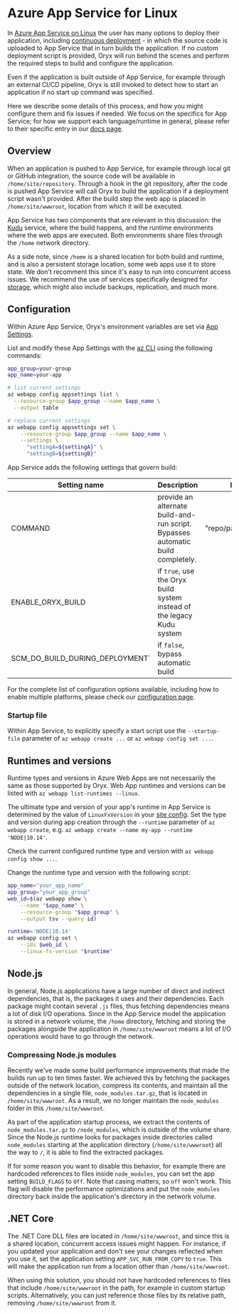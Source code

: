 # Azure App Service for Linux

In [Azure App Service on Linux][] the user has many options to deploy their application, including 
[continuous deployment][] - in which the source code is uploaded to App Service that in turn builds
the application. If no custom deployment script is provided, Oryx will run behind the scenes and perform
the required steps to build and configure the application. 

Even if the application is built outside of App Service, for example through an external CI/CD pipeline,
Oryx is still invoked to detect how to start an application if no start up command was specified.

Here we describe some details of this process, and how you might configure them and fix issues
if needed. We focus on the specifics for App Service; for how we support each language/runtime in
general, please refer to their specific entry in our [docs page](../README.md).

[Azure App Service on Linux]: https://docs.microsoft.com/en-us/azure/app-service/containers/app-service-linux-intro
[continuous deployment]: https://docs.microsoft.com/en-us/azure/app-service/deploy-continuous-deployment?toc=%2fazure%2fapp-service%2fcontainers%2ftoc.json

## Overview

When an application is pushed to App Service, for example through local git or GitHub integration, the
source code will be available in `/home/site/repository`. Through a hook in the git repository,
after the code is pushed App Service will call Oryx to build the application if a deployment
script wasn't provided. After the build step the web app is placed in `/home/site/wwwroot`,
location from which it will be executed.

App Service has two components that are relevant in this discussion: the [Kudu][] service,
where the build happens, and the runtime environments where the web apps are executed. Both environments
share files through the `/home` network directory.

As a side note, since `/home` is a shared location for both build and runtime, and is also a 
persistent storage location, some web apps use it to store state. We don't recomment this since
it's easy to run into concurrent access issues. We recommend the use of services specifically
designed for [storage][], which might also include backups, replication, and much more.

[Kudu]: https://github.com/azure-App-Service/kudulite
[storage]: https://azure.microsoft.com/en-us/product-categories/storage/

## Configuration

Within Azure App Service, Oryx's environment variables are set via [App
Settings][].

List and modify these App Settings with the [az CLI][] using the following
commands:

```bash
app_group=your-group
app_name=your-app

# list current settings
az webapp config appsettings list \
  --resource-group $app_group --name $app_name \
  --output table

# replace current settings
az webapp config appsettings set \
    --resource-group $app_group --name $app_name \
    --settings \
      "settingA=${settingA}" \
      "settingB=${settingB}"
```

App Service adds the following settings that govern build:

Setting name                        | Description                                                    | Example
------------------------------------|----------------------------------------------------------------|------------
COMMAND                             | provide an alternate build-and-run script. Bypasses automatic build completely. | "repo/path/to/script.sh"
ENABLE\_ORYX\_BUILD                 | if `true`, use the Oryx build system instead of the legacy Kudu system | 
SCM\_DO\_BUILD\_DURING\_DEPLOYMENT` | if `false`, bypass automatic build |

For the complete list of configuration options available, including how to enable
multiple platforms, please check our [configuration page](../configuration.md).

### Startup file

Within App Service, to explicitly specify a start script use the
`--startup-file` parameter of `az webapp create ...` or `az webapp config set
...`.

[App Settings]: https://docs.microsoft.com/en-us/azure/app-service/web-sites-configure#app-settings
[az CLI]: https://github.com/Azure/azure-cli

## Runtimes and versions

Runtime types and versions in Azure Web Apps are not necessarily the same as
those supported by Oryx.  Web App runtimes and versions can be listed with `az
webapp list-runtimes --linux`.

The ultimate type and version of your app's runtime in App Service is
determined by the value of `LinuxFxVersion` in your [site config][]. Set the
type and version during app creation through the `--runtime` parameter of `az
webapp create`, e.g. `az webapp create --name my-app --runtime 'NODE|10.14'`.

Check the current configured runtime type and version with `az webapp config
show ...`.

Change the runtime type and version with the following script:

```bash
app_name="your_app_name"
app_group="your_app_group"
web_id=$(az webapp show \
    --name "$app_name" \
    --resource-group "$app_group" \
    --output tsv --query id)

runtime='NODE|10.14'
az webapp config set \
    --ids $web_id \
    --linux-fx-version "$runtime"
```

[site config]: https://docs.microsoft.com/en-us/rest/api/appservice/webapps/get#siteconfig

## Node.js

In general, Node.js applications have a large number of direct and indirect dependencies, that is, 
the packages it uses and their dependencies. Each package might contain several `.js` files, thus fetching
dependencies means a lot of disk I/O operations. Since in the App Service model the application is stored in a 
network volume, the `/home` directory, fetching and storing the packages alongside the application in 
`/home/site/wwwroot` means a lot of I/O operations would have to go through the network. 

### Compressing Node.js modules

Recently we've made some build performance improvements that made the builds run up to ten times faster. We achieved
this by fetching the packages outside of the network location, compress its contents, and maintain all the dependencies
in a single file, `node_modules.tar.gz`, that is located in `/home/site/wwwroot`. As a result, we no longer maintain the
`node_modules` folder in this `/home/site/wwwroot`.

As part of the application startup process, we extract the contents of `node_modules.tar.gz` to `/node_modules`, which
is outside of the volume share. Since the Node.js runtime looks for packages inside directories called `node_modules`
starting at the application directory (`/home/site/wwwroot`) all the way to `/`, it is able to find the extracted
packages.

If for some reason you want to disable this behavior, for example there are hardcoded references to files inside 
`node_modules`, you can set the app setting `BUILD_FLAGS` to `Off`. Note that casing matters, so `off` won't work.
This flag will disable the performance optimizations and put the `node_modules` directory back inside the application's
directory in the network volume.

## .NET Core

The .NET Core DLL files are located in `/home/site/wwwroot`, and since this is a shared location, concurrent access
issues might happen. For instance, if you updated your application and don't see your changes reflected when you
use it, set the application setting `APP_SVC_RUN_FROM_COPY` to `true`. This will make the application run from a
location other than `/home/site/wwwroot`. 

When using this solution, you should not have hardcoded references to files that include `/home/site/wwwroot` in 
the path, for example in custom startup scripts. Alternatively, you can just reference those files by its relative
path, removing `/home/site/wwwroot` from it.